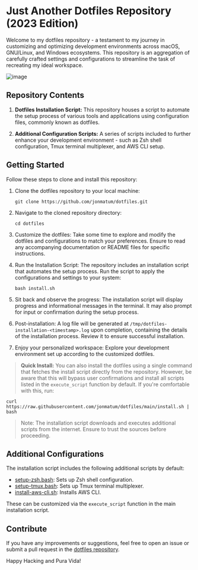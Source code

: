 # Just Another Dotfiles Repository (2023 Edition)

Welcome to my dotfiles repository - a testament to my journey in customizing and optimizing development environments across macOS, GNU/Linux, and Windows ecosystems. This repository is an aggregation of carefully crafted settings and configurations to streamline the task of recreating my ideal workspace.

![image](https://github.com/jonmatum/dotfiles/assets/4975788/e06138aa-ceef-4250-b718-a8bca1485a88)

## Repository Contents

1. **Dotfiles Installation Script:** This repository houses a script to automate the setup process of various tools and applications using configuration files, commonly known as dotfiles.

2. **Additional Configuration Scripts:** A series of scripts included to further enhance your development environment - such as Zsh shell configuration, Tmux terminal multiplexer, and AWS CLI setup.

## Getting Started

Follow these steps to clone and install this repository:

1. Clone the dotfiles repository to your local machine:

   ```
   git clone https://github.com/jonmatum/dotfiles.git
   ```

2. Navigate to the cloned repository directory:

   ```
   cd dotfiles
   ```

3. Customize the dotfiles:
   Take some time to explore and modify the dotfiles and configurations to match your preferences. Ensure to read any accompanying documentation or README files for specific instructions.

4. Run the Installation Script:
   The repository includes an installation script that automates the setup process. Run the script to apply the configurations and settings to your system:

   ```
   bash install.sh
   ```

5. Sit back and observe the progress:
   The installation script will display progress and informational messages in the terminal. It may also prompt for input or confirmation during the setup process.

6. Post-installation:
   A log file will be generated at `/tmp/dotfiles-installation-<timestamp>.log` upon completion, containing the details of the installation process. Review it to ensure successful installation.

7. Enjoy your personalized workspace:
   Explore your development environment set up according to the customized dotfiles.

> **Quick Install:** You can also install the dotfiles using a single command that fetches the install script directly from the repository. However, be aware that this will bypass user confirmations and install all scripts listed in the `execute_script` function by default. If you're comfortable with this, run:

```
curl https://raw.githubusercontent.com/jonmatum/dotfiles/main/install.sh | bash
```

> Note: The installation script downloads and executes additional scripts from the internet. Ensure to trust the sources before proceeding.

## Additional Configurations

The installation script includes the following additional scripts by default:

- [setup-zsh.bash](https://raw.githubusercontent.com/jonmatum/dotfiles/main/zsh/setup-zsh.bash): Sets up Zsh shell configuration.
- [setup-tmux.bash](https://raw.githubusercontent.com/jonmatum/dotfiles/main/tmux/setup-tmux.bash): Sets up Tmux terminal multiplexer.
- [install-aws-cli.sh](https://raw.githubusercontent.com/jonmatum/dotfiles/main/aws/install-aws-cli.sh): Installs AWS CLI.

These can be customized via the `execute_script` function in the main installation script.

## Contribute

If you have any improvements or suggestions, feel free to open an issue or submit a pull request in the [dotfiles repository](https://github.com/jonmatum/dotfiles).

Happy Hacking and Pura Vida!
